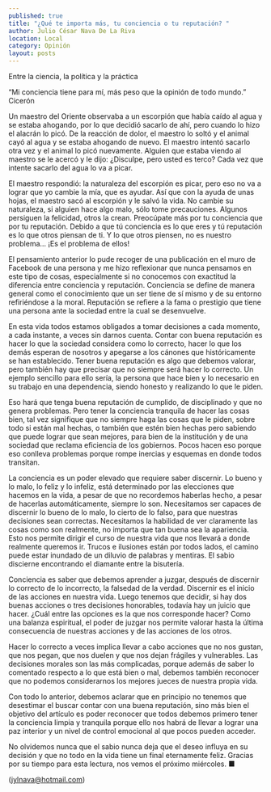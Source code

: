 ```yaml
---
published: true
title: "¿Qué te importa más, tu conciencia o tu reputación? "
author: Julio César Nava De La Riva
location: Local
category: Opinión
layout: posts
---
```


Entre la ciencia, la política y la práctica

“Mi conciencia tiene para mí, más peso que la opinión de todo mundo.” Cicerón

Un maestro del Oriente observaba a un escorpión que había caído al agua y se estaba ahogando, por lo que decidió sacarlo de ahí, pero cuando lo hizo el alacrán lo picó. De la reacción de dolor, el maestro lo soltó y el animal cayó al agua y se estaba ahogando de nuevo. El maestro intentó sacarlo otra vez y el animal lo picó nuevamente. Alguien que estaba viendo al maestro se le acercó y le dijo: ¿Disculpe, pero usted es terco? Cada vez que intente sacarlo del agua lo va a picar.

El maestro respondió: la naturaleza del escorpión es picar, pero eso no va a lograr que yo cambie la mía, que es ayudar. Así que con la ayuda de unas hojas, el maestro sacó al escorpión y le salvó la vida. No cambie su naturaleza, si alguien hace algo malo, sólo tome precauciones. Algunos persiguen la felicidad, otros la crean.
Preocúpate más por tu conciencia que por tu reputación. Debido a que tú conciencia es lo que eres y tú reputación es lo que otros piensan de ti. Y lo que otros piensen, no es nuestro problema... ¡Es el problema de ellos!

El pensamiento anterior lo pude recoger de una publicación en el muro de Facebook de una persona y me hizo reflexionar que nunca pensamos en este tipo de cosas, especialmente si no conocemos con exactitud la diferencia entre conciencia y reputación. Conciencia se define de manera general como el conocimiento que un ser tiene de sí mismo y de su entorno refiriéndose a la moral. Reputación se refiere a la fama o prestigio que tiene una persona ante la sociedad entre la cual se desenvuelve.

En esta vida todos estamos obligados a tomar decisiones a cada momento, a cada instante, a veces sin darnos cuenta. Contar con buena reputación es hacer lo que la sociedad considera como lo correcto, hacer lo que los demás esperan de nosotros y apegarse a los cánones que históricamente se han establecido. Tener buena reputación es algo que debemos valorar, pero también hay que precisar que no siempre será hacer lo correcto. Un ejemplo sencillo para ello sería, la persona que hace bien y lo necesario en su trabajo en una dependencia, siendo honesto y realizando lo que le piden.

Eso hará que tenga buena reputación de cumplido, de disciplinado y que no genera problemas. Pero tener la conciencia tranquila de hacer las cosas bien, tal vez signifique que no siempre haga las cosas que le piden, sobre todo si están mal hechas, o también que estén bien hechas pero sabiendo que puede lograr que sean mejores, para bien de la institución y de una sociedad que reclama eficiencia de los gobiernos. Pocos hacen eso porque eso conlleva problemas porque rompe inercias y esquemas en donde todos transitan.

La conciencia es un poder elevado que requiere saber discernir. Lo bueno y lo malo, lo feliz y lo infeliz, está determinado por las elecciones que hacemos en la vida, a pesar de que no recordemos haberlas hecho, a pesar de hacerlas automáticamente, siempre lo son. Necesitamos ser capaces de discernir lo bueno de lo malo, lo cierto de lo falso, para que nuestras decisiones sean correctas. Necesitamos la habilidad de ver claramente las cosas como son realmente, no importa que tan buena sea la apariencia. Esto nos permite dirigir el curso de nuestra vida que nos llevará a donde realmente queremos ir. Trucos e ilusiones están por todos lados, el camino puede estar inundado de un diluvio de palabras y mentiras. El sabio discierne encontrando el diamante entre la bisutería.

Conciencia es saber que debemos aprender a juzgar, después de discernir lo correcto de lo incorrecto, la falsedad de la verdad. Discernir es el inicio de las acciones en nuestra vida. Luego tenemos que decidir, si hay dos buenas acciones o tres decisiones honorables, todavía hay un juicio que hacer. ¿Cuál entre las opciones es la que nos corresponde hacer? Como una balanza espiritual, el poder de juzgar nos permite valorar hasta la última consecuencia de nuestras acciones y de las acciones de los otros. 

Hacer lo correcto a veces implica llevar a cabo acciones que no nos gustan, que nos pegan, que nos duelen y que nos dejan frágiles y vulnerables. Las decisiones morales son las más complicadas, porque además de saber lo comentado respecto a lo que está bien o mal, debemos también reconocer que no podemos considerarnos los mejores jueces de nuestra propia vida.

Con todo lo anterior, debemos aclarar que en principio no tenemos que desestimar el buscar contar con una buena reputación, sino más bien el objetivo del artículo es poder reconocer que todos debemos primero tener la conciencia limpia y tranquila porque ello nos habrá de llevar a lograr una paz interior y un nivel de control emocional al que pocos pueden acceder.

No olvidemos nunca que el sabio nunca deja que el deseo influya en su decisión y que no todo en la vida tiene un final eternamente feliz. Gracias por su tiempo para esta lectura, nos vemos el próximo miércoles. ■

(jylnava@hotmail.com)
